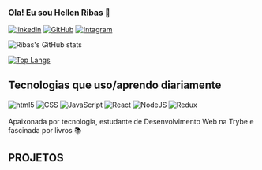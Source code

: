 ### Ola! Eu sou Hellen Ribas 🚀

[![linkedin](https://img.shields.io/badge/LinkedIn-0077B5?style=for-the-badge&logo=linkedin&logoColor=white)](https://www.linkedin.com/in/hellenribas/)
[![GitHub](	https://img.shields.io/badge/GitHub-100000?style=for-the-badge&logo=github&logoColor=white)](https://github.com/hellenribas)
[![Intagram](https://img.shields.io/badge/Instagram-E4405F?style=for-the-badge&logo=instagram&logoColor=white)](https://www.instagram.com/hellenderibeiror/)


![Ribas's GitHub stats](https://github-readme-stats.vercel.app/api?username=hellenribas&show_icons=true&theme=dracula)

[![Top Langs](https://github-readme-stats.vercel.app/api/top-langs/?username=hellenribas&layout=compact)](https://github.com/anuraghazra/github-readme-stats)

## Tecnologias que uso/aprendo diariamente 

<div>
  <img align='center' alt='html5' src='https://img.shields.io/badge/HTML5-E34F26?style=for-the-badge&logo=html5&logoColor=white' />
  <img align='center' alt='CSS' src='https://img.shields.io/badge/CSS-239120?&style=for-the-badge&logo=css3&logoColor=white' />
   <img align='center' alt='JavaScript' src='https://img.shields.io/badge/JavaScript-323330?style=for-the-badge&logo=javascript&logoColor=F7DF1E' />
  <img align='center' alt='React' src='https://img.shields.io/badge/React-20232A?style=for-the-badge&logo=react&logoColor=61DAFB' />
  <img align='center' alt='NodeJS' src='https://img.shields.io/badge/Node.js-43853D?style=for-the-badge&logo=node.js&logoColor=white' />
  <img align='center' alt='Redux' src='https://img.shields.io/badge/Redux-593D88?style=for-the-badge&logo=redux&logoColor=white' />
  	
   </div><br />
 Apaixonada por tecnologia, estudante de Desenvolvimento Web na Trybe e fascinada por livros 📚

  ## PROJETOS 

